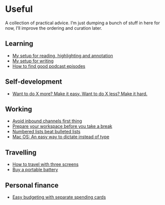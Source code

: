 # Useful
A collection of practical advice. I’m just dumping a bunch of stuff in here for now, I’ll improve the ordering and curation later.

## Learning
* [My setup for reading, highlighting and annotation](/useful/my-setup-for-reading-highlighting-and-annotation.md)
* [My setup for writing](/useful/my-setup-for-writing.md)
* [How to find good podcast episodes](/useful/how-to-find-good-podcast-episodes.md) 

## Self-development
* [Want to do X more? Make it easy. Want to do X less? Make it hard.](https://medium.com/@peterhartree/avoid-triggers-and-make-it-harder-c2b1a94d01c4)

## Working
* [Avoid inbound channels first thing](/useful/avoid-inbound-channels-first-thing.md)
* [Prepare your workspace before you take a break](/useful/prepare-your-workspace-before-you-take-a-break.md)
* [Numbered lists beat bulleted lists](/useful/numbered-lists-beat-bulleted-lists.md)
* [Mac OS: An easy way to dictate instead of type](/useful/mac-os--an-easy-way-to-dictate-instead-of-type.md)

## Travelling 
* [How to travel with three screens](/useful/how-to-travel-with-three-screens.md)
* [Buy a portable battery](/useful/buy-a-portable-battery.md)

## Personal finance
* [Easy budgeting with separate spending cards](/useful/easy-budgeting-with-separate-spending-cards.md)

<!-- #web/useful -->


